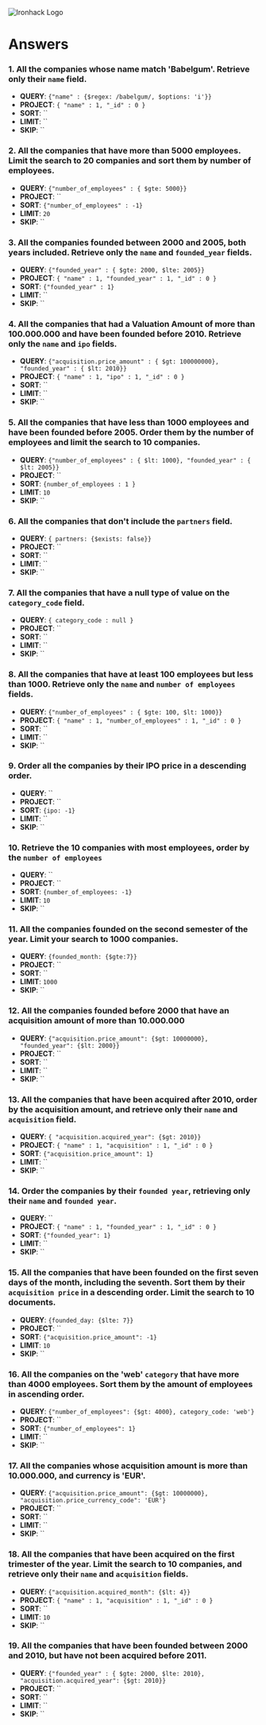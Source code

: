 ![Ironhack Logo](https://i.imgur.com/1QgrNNw.png)

# Answers

### 1. All the companies whose name match 'Babelgum'. Retrieve only their `name` field.

<!-- Your Code Goes Here -->
- **QUERY**: `{"name" : {$regex: /babelgum/, $options: 'i'}}`
- **PROJECT**: `{ "name" : 1, "_id" : 0 }`
- **SORT**: ``
- **LIMIT**: ``
- **SKIP**: ``

### 2. All the companies that have more than 5000 employees. Limit the search to 20 companies and sort them by **number of employees**.

<!-- Your Code Goes Here -->
- **QUERY**: `{"number_of_employees" : { $gte: 5000}}`
- **PROJECT**: ``
- **SORT**: `{"number_of_employees" : -1}`
- **LIMIT**: `20`
- **SKIP**: ``

### 3. All the companies founded between 2000 and 2005, both years included. Retrieve only the `name` and `founded_year` fields.

<!-- Your Code Goes Here -->
- **QUERY**: `{"founded_year" : { $gte: 2000, $lte: 2005}}`
- **PROJECT**: `{ "name" : 1, "founded_year" : 1, "_id" : 0 }`
- **SORT**: `{"founded_year" : 1}`
- **LIMIT**: ``
- **SKIP**: ``

### 4. All the companies that had a Valuation Amount of more than 100.000.000 and have been founded before 2010. Retrieve only the `name` and `ipo` fields.

<!-- Your Code Goes Here -->
- **QUERY**: `{"acquisition.price_amount" : { $gt: 100000000}, "founded_year" : { $lt: 2010}} `
- **PROJECT**: `{ "name" : 1, "ipo" : 1, "_id" : 0 }`
- **SORT**: ``
- **LIMIT**: ``
- **SKIP**: ``

### 5. All the companies that have less than 1000 employees and have been founded before 2005. Order them by the number of employees and limit the search to 10 companies.

<!-- Your Code Goes Here -->
- **QUERY**: `{"number_of_employees" : { $lt: 1000}, "founded_year" : { $lt: 2005}}`
- **PROJECT**: ``
- **SORT**: `{number_of_employees : 1 }`
- **LIMIT**: `10`
- **SKIP**: ``

### 6. All the companies that don't include the `partners` field.

<!-- Your Code Goes Here -->
- **QUERY**: `{ partners: {$exists: false}}`
- **PROJECT**: ``
- **SORT**: ``
- **LIMIT**: ``
- **SKIP**: ``

### 7. All the companies that have a null type of value on the `category_code` field.

<!-- Your Code Goes Here -->
- **QUERY**: `{ category_code : null }`
- **PROJECT**: ``
- **SORT**: ``
- **LIMIT**: ``
- **SKIP**: ``

### 8. All the companies that have at least 100 employees but less than 1000. Retrieve only the `name` and `number of employees` fields.

<!-- Your Code Goes Here -->
- **QUERY**: `{"number_of_employees" : { $gte: 100, $lt: 1000}}`
- **PROJECT**: `{ "name" : 1, "number_of_employees" : 1, "_id" : 0 }`
- **SORT**: ``
- **LIMIT**: ``
- **SKIP**: ``

### 9. Order all the companies by their IPO price in a descending order.

<!-- Your Code Goes Here -->
- **QUERY**: ``
- **PROJECT**: ``
- **SORT**: `{ipo: -1}`
- **LIMIT**: ``
- **SKIP**: ``

### 10. Retrieve the 10 companies with most employees, order by the `number of employees`

<!-- Your Code Goes Here -->
- **QUERY**: ``
- **PROJECT**: ``
- **SORT**: `{number_of_employees: -1}`
- **LIMIT**: `10`
- **SKIP**: ``

### 11. All the companies founded on the second semester of the year. Limit your search to 1000 companies.

<!-- Your Code Goes Here -->
- **QUERY**: `{founded_month: {$gte:7}}`
- **PROJECT**: ``
- **SORT**: ``
- **LIMIT**: `1000`
- **SKIP**: ``

### 12. All the companies founded before 2000 that have an acquisition amount of more than 10.000.000

<!-- Your Code Goes Here -->
- **QUERY**: `{"acquisition.price_amount": {$gt: 10000000}, "founded_year": {$lt: 2000}}`
- **PROJECT**: ``
- **SORT**: ``
- **LIMIT**: ``
- **SKIP**: ``

### 13. All the companies that have been acquired after 2010, order by the acquisition amount, and retrieve only their `name` and `acquisition` field.

<!-- Your Code Goes Here -->
- **QUERY**: `{ "acquisition.acquired_year": {$gt: 2010}}`
- **PROJECT**: `{ "name" : 1, "acquisition" : 1, "_id" : 0 }`
- **SORT**: `{"acquisition.price_amount": 1}`
- **LIMIT**: ``
- **SKIP**: ``

### 14. Order the companies by their `founded year`, retrieving only their `name` and `founded year`.

<!-- Your Code Goes Here -->
- **QUERY**: ``
- **PROJECT**: `{ "name" : 1, "founded_year" : 1, "_id" : 0 }`
- **SORT**: `{"founded_year": 1}`
- **LIMIT**: ``
- **SKIP**: ``

### 15. All the companies that have been founded on the first seven days of the month, including the seventh. Sort them by their `acquisition price` in a descending order. Limit the search to 10 documents.

<!-- Your Code Goes Here -->
- **QUERY**: `{founded_day: {$lte: 7}}`
- **PROJECT**: ``
- **SORT**: `{"acquisition.price_amount": -1}`
- **LIMIT**: `10`
- **SKIP**: ``

### 16. All the companies on the 'web' `category` that have more than 4000 employees. Sort them by the amount of employees in ascending order.

<!-- Your Code Goes Here -->
- **QUERY**: `{"number_of_employees": {$gt: 4000}, category_code: 'web'}`
- **PROJECT**: ``
- **SORT**: `{"number_of_employees": 1}`
- **LIMIT**: ``
- **SKIP**: ``

### 17. All the companies whose acquisition amount is more than 10.000.000, and currency is 'EUR'.

<!-- Your Code Goes Here -->
- **QUERY**: `{"acquisition.price_amount": {$gt: 10000000}, "acquisition.price_currency_code": 'EUR'}`
- **PROJECT**: ``
- **SORT**: ``
- **LIMIT**: ``
- **SKIP**: ``

### 18. All the companies that have been acquired on the first trimester of the year. Limit the search to 10 companies, and retrieve only their `name` and `acquisition` fields.

<!-- Your Code Goes Here -->
- **QUERY**: `{"acquisition.acquired_month": {$lt: 4}}`
- **PROJECT**: `{ "name" : 1, "acquisition" : 1, "_id" : 0 }`
- **SORT**: ``
- **LIMIT**: `10`
- **SKIP**: ``

### 19. All the companies that have been founded between 2000 and 2010, but have not been acquired before 2011.

<!-- Your Code Goes Here -->
- **QUERY**: `{"founded_year" : { $gte: 2000, $lte: 2010}, "acquisition.acquired_year": {$gt: 2010}}`
- **PROJECT**: ``
- **SORT**: ``
- **LIMIT**: ``
- **SKIP**: ``
